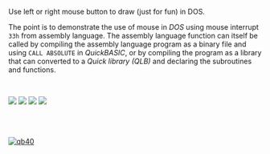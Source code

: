 Use left or right mouse button to draw (just for fun) in DOS.

The point is to demonstrate the use of mouse in *DOS* using mouse interrupt
`33h` from assembly language. The assembly language function can itself be
called by compiling the assembly language program as a binary file and using
`CALL ABSOLUTE` in *QuickBASIC*, or by compiling the program as a library that
can converted to a *Quick library (QLB)* and declaring the subroutines and
functions.

<br>

![](https://i.imgur.com/WI3iwIT.png)
![](https://i.imgur.com/e3db74S.png)
![](https://i.imgur.com/nlXBY0D.png)
![](https://i.imgur.com/eNgPRez.png)

<br>
<br>


[![qb40](https://i.imgur.com/xAWLn0I.jpg)](https://qb40.github.io)
